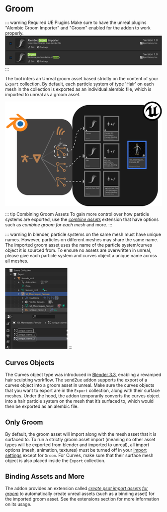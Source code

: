 # Groom

::: warning Required UE Plugins
Make sure to have the unreal plugins "Alembic Groom Importer" and "Groom" enabled for the addon to work properly.
![3](./images/groom/3.png)
:::

The tool infers an Unreal groom asset based strictly on the content of your `Export` collection. By default, each
particle system of type 'Hair' on each mesh in the collection is exported as an individual alembic file, which is
imported to unreal as a groom asset.

![1](./images/groom/1.png)

::: tip Combining Groom Assets
To gain more control over how particle systems are exported, use the [_combine assets_](/extensions/combine-assets.html)
extension that have options such as _combine groom for each mesh_ and more.
:::

::: warning
In blender, particle systems on the same mesh must have unique names. However, particles on different meshes may share
the same name. The imported groom asset uses the name of the particle system/curves object it is sourced from. To
ensure no assets are overwritten in unreal, please give each particle system and curves object a unique name
across all meshes.

<img src="./images/groom/2.png" alt="drawing" width="200"/>
:::

## Curves Objects

The Curves object type was introduced in [Blender 3.3](https://www.blender.org/download/releases/3-3/), enabling a revamped hair sculpting workflow. The send2ue addon
supports the export of a curves object into a groom asset in unreal. Make sure the curves objects that you want to
export are in the `Export` collection, along with their surface meshes. Under the hood, the addon temporarily converts
the curves object into a hair particle system on the mesh that it’s surfaced to, which would then be exported as an alembic file.

## Only Groom

By default, the groom asset will import along with the mesh asset that it is surfaced to. To run a strictly groom asset
import (meaning no other asset types will be exported from blender and imported to unreal), all import options (mesh,
animation, textures) must be turned off in your [import settings](/settings/import.html) except for `Groom`.
For Curves, make sure that their surface mesh object is also placed inside the `Export` collection.

## Binding Assets and More

The addon provides an extension called [_create psot import assets for groom_](/extensions/create-post-import-groom-assets)
to automatically create unreal assets (such as a binding asset) for the imported groom asset. See the extensions section
for more information on its usage.

